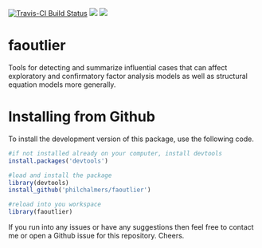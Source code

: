 [![Travis-CI Build Status](https://travis-ci.org/philchalmers/faoutlier.svg?branch=master)](https://travis-ci.org/philchalmers/faoutlier) [![](http://www.r-pkg.org/badges/version/faoutlier)](https://r-pkg.org/pkg/faoutlier) [![](http://cranlogs.r-pkg.org/badges/grand-total/faoutlier)](https://CRAN.R-project.org/package=faoutlier)

# faoutlier

Tools for detecting and summarize influential cases that
can affect exploratory and confirmatory factor analysis models as well as
structural equation models more generally.

# Installing from Github

To install the development version of this package, use the following code.

```r
#if not installed already on your computer, install devtools
install.packages('devtools')

#load and install the package
library(devtools)
install_github('philchalmers/faoutlier')

#reload into you workspace
library(faoutlier)
```

If you run into any issues or have any suggestions then feel free to contact me or open a Github issue for this repository. Cheers.
